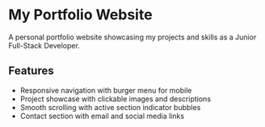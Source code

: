 # My Portfolio Website

A personal portfolio website showcasing my projects and skills as a Junior Full-Stack Developer.

## Features

- Responsive navigation with burger menu for mobile  
- Project showcase with clickable images and descriptions  
- Smooth scrolling with active section indicator bubbles  
- Contact section with email and social media links
